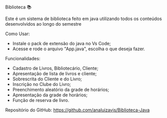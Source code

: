 Biblioteca 📚

Este é um sistema de biblioteca feito em java utilizando todos os conteúdos desenvolvidos ao longo do semestre

Como Usar:
- Instale o pack de extensão do java no Vs Code;
- Acesse e rode o arquivo "App.java", escolha o que deseja fazer.

Funcionalidades:
- Cadastro de Livros, Bibliotecário, Cliente;
- Apresentação de lista de livros e cliente;
- Sobrescrita do Cliente e do Livro;
- Inscrição no Clube do Livro;
- Preenchimento aleatório da grade de horários;
- Apresentação da grade de horários;
- Função de reserva de livro.

Repositório do GitHub:
https://github.com/analuizavjs/Biblioteca-Java
